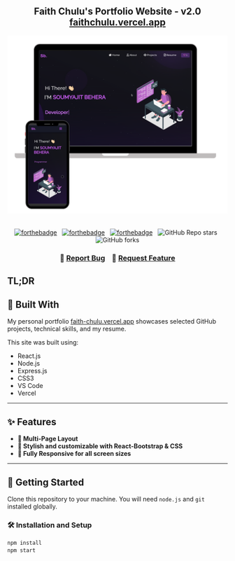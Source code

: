 <h2 align="center">
  Faith Chulu's Portfolio Website - v2.0<br/>
  <a href="https://faith-chulu.vercel.app/" target="_blank">faithchulu.vercel.app</a>
</h2>

<div align="center">
  <img alt="Demo" src="./Images/readme-img1.png" />
</div>

<br/>

<div align="center">

[![forthebadge](https://forthebadge.com/images/badges/built-with-love.svg)](https://forthebadge.com) &nbsp;
[![forthebadge](https://forthebadge.com/images/badges/made-with-javascript.svg)](https://forthebadge.com) &nbsp;
[![forthebadge](https://forthebadge.com/images/badges/open-source.svg)](https://forthebadge.com) &nbsp;
![GitHub Repo stars](https://img.shields.io/github/stars/faithchulu/Portfolio?color=blue&logo=github&style=for-the-badge) &nbsp;
![GitHub forks](https://img.shields.io/github/forks/faithchulu/Portfolio?color=blue&logo=github&style=for-the-badge)

</div>

<h3 align="center">
  🔹
  <a href="https://github.com/faithchulu/Portfolio/issues">Report Bug</a> &nbsp;&nbsp;
  🔹
  <a href="https://github.com/faithchulu/Portfolio/issues">Request Feature</a>
</h3>

## TL;DR


## 🔧 Built With

My personal portfolio [faith-chulu.vercel.app](https://faithchulu.vercel.app/) showcases selected GitHub projects, technical skills, and my resume.

This site was built using:

- React.js
- Node.js
- Express.js
- CSS3
- VS Code
- Vercel

---

## ✨ Features

- **📖 Multi-Page Layout**
- **🎨 Stylish and customizable with React-Bootstrap & CSS**
- **📱 Fully Responsive for all screen sizes**

---

## 🚀 Getting Started

Clone this repository to your machine. You will need `node.js` and `git` installed globally.

### 🛠 Installation and Setup

```bash
npm install
npm start
